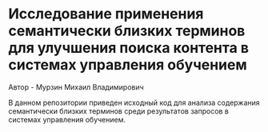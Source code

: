 # Исследование применения семантически близких терминов для улучшения поиска контента в системах управления обучением

Автор - Мурзин Михаил Владимирович

В данном репозитории приведен исходный код для анализа содержания семантически близких терминов среди результатов запросов в системах управления обучением.
